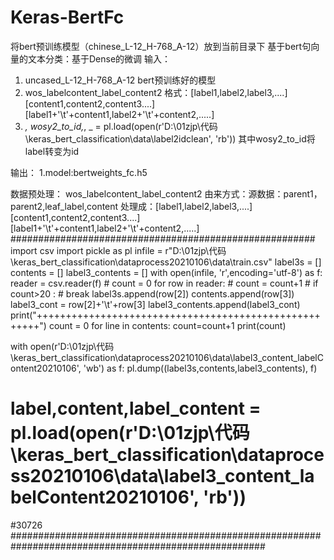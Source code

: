 # Keras-BertFc
将bert预训练模型（chinese_L-12_H-768_A-12）放到当前目录下
基于bert句向量的文本分类：基于Dense的微调
输入：
1. uncased_L-12_H-768_A-12 bert预训练好的模型
2. wos_labelcontent_label_content2 格式：[label1,label2,label3,....][content1,content2,content3....][label1+'\t'+content1,label2+'\t'+content2,.....]
3. _, wosy2_to_id,_, _ = pl.load(open(r'D:\01zjp\代码\keras_bert_classification\data\label2idclean', 'rb'))  其中wosy2_to_id将label转变为id

输出：
1.model:bertweights_fc.h5

数据预处理：
 wos_labelcontent_label_content2 由来方式：源数据：parent1，parent2,leaf_label,content 处理成：[label1,label2,label3,....][content1,content2,content3....][label1+'\t'+content1,label2+'\t'+content2,.....]
#######################################################
import csv
import pickle as pl
infile = r"D:\01zjp\代码\keras_bert_classification\dataprocess20210106\data\train.csv"
label3s = []
contents = []
label3_contents = []
with open(infile, 'r',encoding='utf-8') as f:
    reader = csv.reader(f)
    # count = 0
    for row in reader:
        # count = count+1
        # if count>20 :
        #     break
        label3s.append(row[2])
        contents.append(row[3])
        label3_cont = row[2]+'\t'+row[3]
        label3_contents.append(label3_cont)
print("++++++++++++++++++++++++++++++++++++++++++++++++++++++")
count = 0
for line in contents:
    count=count+1
    print(count)

with open(r'D:\01zjp\代码\keras_bert_classification\dataprocess20210106\data\label3_content_labelContent20210106', 'wb') as f:
    pl.dump((label3s,contents,label3_contents), f)


# label,content,label_content = pl.load(open(r'D:\01zjp\代码\keras_bert_classification\dataprocess20210106\data\label3_content_labelContent20210106', 'rb'))
#30726
######################################################################################################
